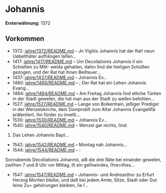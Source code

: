 # Johannis

**Ersterwähnung:** 1372

## Vorkommen
- 1372: [jahre/1372/README.md](../jahre/1372/README.md) – Jn Vigiliis Johannis hat der Rat! neun Uebelthäter
aufhängen laſſen...
- 1417: [jahre/1417/README.md](../jahre/1417/README.md) – Um Decollationis Johannis iſ ein Schießen zu Mitt-
weida gehalten, dahin ſind die hieſigen Schüßen gezogen,
und der Rat hat ihnen Beiſteuer...
- 1437: [jahre/1437/README.md](../jahre/1437/README.md) – Johannis Ev...
- 1480: [jahre/1480/README.md](../jahre/1480/README.md) – ; Der Rat hat ein Lehen Johannis Evang...
- 1484: [jahre/1484/README.md](../jahre/1484/README.md) – Am Freitag Johannis ſind etliche Türken in der Stadt
geweſen, die hat man aus der Stadt zu weiſen befohlen...
- 1527: [jahre/1527/README.md](../jahre/1527/README.md) – Lange von
Bolkenhain, jeßiger Prediger in der Wenzelskirche, dem
Domprobſt zum Altar Johannis Evangeliſtä präſentiert,
ihn fürder zu inveſti...
- 1530: [jahre/1530/README.md](../jahre/1530/README.md) – Johannis Ev...
- 1540: [jahre/1540/README.md](../jahre/1540/README.md) – Wenzel gar nichts, ſind:

1) Das Lehen Johannis Bapt...
- 1542: [jahre/1542/README.md](../jahre/1542/README.md) – Montag nah Johannis...
- 1544: [jahre/1544/README.md](../jahre/1544/README.md) – :

Sonnabends Decollationis Johannis, al8 die drei Räte
bei einander geweſen, zwiſhen 7 und 8 Uhr vor Mittag,
iſt ein geſhwindes, ſhre>lihes...
- 1547: [jahre/1547/README.md](../jahre/1547/README.md) – Johannis-
und Andreasthor zu Erfurt Herzog Moriten bleibe, und
daß bei jedem Amte, Sitze, Stadt oder Gut ſeine Zu=
gehörungen bleiben, ſie ſ...
